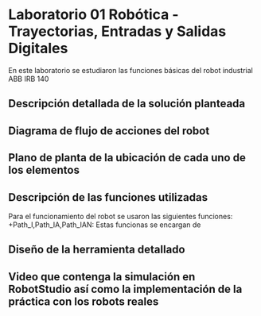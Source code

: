 # Laboratorio 01 Robótica - Trayectorias, Entradas y Salidas Digitales
En este laboratorio se estudiaron las funciones básicas del robot industrial ABB IRB 140
## Descripción detallada de la solución planteada

## Diagrama de flujo de acciones del robot
## Plano de planta de la ubicación de cada uno de los elementos
## Descripción de las funciones utilizadas
Para el funcionamiento del robot se usaron las siguientes funciones: 
+Path_I,Path_IA,Path_IAN: Estas funcionas se encargan de 
## Diseño de la herramienta detallado 
## Video que contenga la simulación en RobotStudio así como la implementación de la práctica con los robots reales
